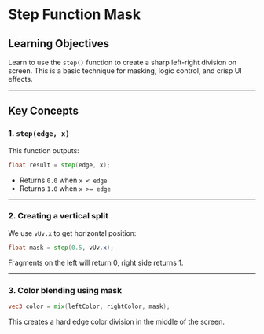 # Step Function Mask

## Learning Objectives

Learn to use the `step()` function to create a sharp left-right division on screen. This is a basic technique for masking, logic control, and crisp UI effects.

---

## Key Concepts

### 1. `step(edge, x)`

This function outputs:

```glsl
float result = step(edge, x);
```

- Returns `0.0` when `x < edge`
- Returns `1.0` when `x >= edge`

---

### 2. Creating a vertical split

We use `vUv.x` to get horizontal position:

```glsl
float mask = step(0.5, vUv.x);
```

Fragments on the left will return 0, right side returns 1.

---

### 3. Color blending using mask

```glsl
vec3 color = mix(leftColor, rightColor, mask);
```

This creates a hard edge color division in the middle of the screen.
